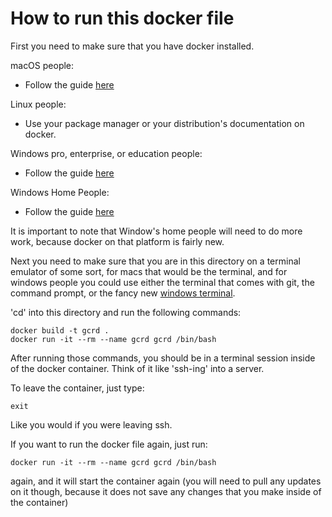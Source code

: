# How to run this docker file

First you need to make sure that you have docker installed.

macOS people:
* Follow the guide [here](https://docs.docker.com/docker-for-mac/install/)

Linux people:
* Use your package manager or your distribution's documentation on docker.

Windows pro, enterprise, or education people:
* Follow the guide [here](https://docs.docker.com/docker-for-windows/install/)

Windows Home People:
* Follow the guide [here](https://docs.docker.com/docker-for-windows/install-windows-home/)

It is important to note that Window's home people will need to do more work, because docker on that platform is fairly new.

Next you need to make sure that you are in this directory on a terminal emulator of some sort, for macs that would be the terminal, and for windows people you could use either the terminal that comes with git, the command prompt, or the fancy new [windows terminal](https://github.com/microsoft/terminal/releases/latest).


'cd' into this directory and run the following commands:
```
docker build -t gcrd .
docker run -it --rm --name gcrd gcrd /bin/bash
```
After running those commands, you should be in a terminal session inside of the docker container. Think of it like 'ssh-ing' into a server.

To leave the container, just type:
```
exit
```
Like you would if you were leaving ssh.

If you want to run the docker file again, just run:
```
docker run -it --rm --name gcrd gcrd /bin/bash
```
again, and it will start the container again (you will need to pull any updates on it though, because it does not save any changes that you make inside of the container)
